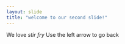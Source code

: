```yaml
---
layout: slide
title: "welcome to our second slide!"
---
```

We love *stir fry*
Use the left arrow to go back
